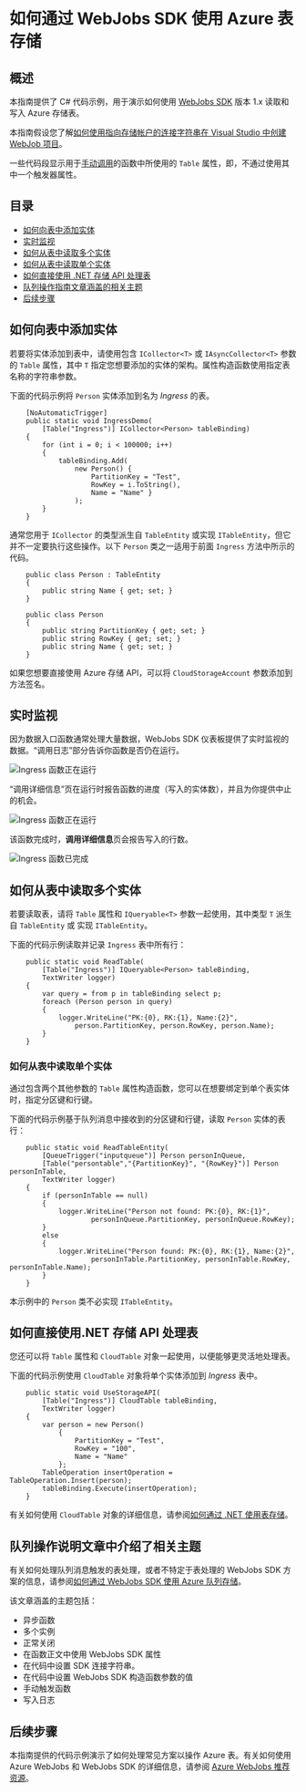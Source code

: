<properties 
	pageTitle="如何通过 WebJobs SDK 使用 Azure 表存储" 
	description="如何通过 WebJobs SDK 使用 Azure 表存储创建表，将实体添加到表，并读取现有表。" 
	services="app-service\web, storage" 
	documentationCenter=".net" 
	authors="tdykstra" 
	manager="wpickett" 
	editor="jimbe"/>

<tags
	ms.service="web-sites"
	ms.date="09/22/2015"
	wacn.date="12/17/2015"/>

# 如何通过 WebJobs SDK 使用 Azure 表存储

## 概述

本指南提供了 C# 代码示例，用于演示如何使用 [WebJobs SDK](/documentation/articles/websites-dotnet-webjobs-sdk) 版本 1.x 读取和写入 Azure 存储表。

本指南假设您了解[如何使用指向存储帐户的连接字符串在 Visual Studio 中创建 WebJob 项目](/documentation/articles/websites-dotnet-webjobs-sdk-get-started)。
		
一些代码段显示用于[手动调用](/documentation/articles/websites-dotnet-webjobs-sdk-storage-queues-how-to#manual)的函数中所使用的 `Table` 属性，即，不通过使用其中一个触发器属性。

## 目录

-   [如何向表中添加实体](#ingress)
-   [实时监视](#monitor)
-   [如何从表中读取多个实体](#multiple)
-   [如何从表中读取单个实体](#readone)
-   [如何直接使用 .NET 存储 API 处理表](#readone)
-   [队列操作指南文章涵盖的相关主题](#queues)
-   [后续步骤](#nextsteps)

## <a id="ingress"></a>如何向表中添加实体

若要将实体添加到表中，请使用包含 `ICollector<T>` 或 `IAsyncCollector<T>` 参数的 `Table` 属性，其中 `T` 指定您想要添加的实体的架构。属性构造函数使用指定表名称的字符串参数。

下面的代码示例将 `Person` 实体添加到名为 *Ingress* 的表。

		[NoAutomaticTrigger]
		public static void IngressDemo(
		    [Table("Ingress")] ICollector<Person> tableBinding)
		{
		    for (int i = 0; i < 100000; i++)
		    {
		        tableBinding.Add(
		            new Person() { 
		                PartitionKey = "Test", 
		                RowKey = i.ToString(), 
		                Name = "Name" }
		            );
		    }
		}

通常您用于 `ICollector` 的类型派生自 `TableEntity` 或实现 `ITableEntity`，但它并不一定要执行这些操作。以下 `Person` 类之一适用于前面 `Ingress` 方法中所示的代码。

		public class Person : TableEntity
		{
		    public string Name { get; set; }
		}

		public class Person
		{
		    public string PartitionKey { get; set; }
		    public string RowKey { get; set; }
		    public string Name { get; set; }
		}

如果您想要直接使用 Azure 存储 API，可以将 `CloudStorageAccount` 参数添加到方法签名。

## <a id="monitor"></a>实时监视

因为数据入口函数通常处理大量数据，WebJobs SDK 仪表板提供了实时监视的数据。“调用日志”部分告诉你函数是否仍在运行。

![Ingress 函数正在运行](./media/websites-dotnet-webjobs-sdk-storage-tables-how-to/ingressrunning.png)

“调用详细信息”页在运行时报告函数的进度（写入的实体数），并且为你提供中止的机会。

![Ingress 函数正在运行](./media/websites-dotnet-webjobs-sdk-storage-tables-how-to/ingressprogress.png)

该函数完成时，**调用详细信息**页会报告写入的行数。

![Ingress 函数已完成](./media/websites-dotnet-webjobs-sdk-storage-tables-how-to/ingresssuccess.png)

## <a id="multiple"></a>如何从表中读取多个实体

若要读取表，请将 `Table` 属性和 `IQueryable<T>` 参数一起使用，其中类型 `T` 派生自 `TableEntity` 或 实现 `ITableEntity`。

下面的代码示例读取并记录 `Ingress` 表中所有行：
 
		public static void ReadTable(
		    [Table("Ingress")] IQueryable<Person> tableBinding,
		    TextWriter logger)
		{
		    var query = from p in tableBinding select p;
		    foreach (Person person in query)
		    {
		        logger.WriteLine("PK:{0}, RK:{1}, Name:{2}", 
		            person.PartitionKey, person.RowKey, person.Name);
		    }
		}

### <a id="readone"></a>如何从表中读取单个实体

通过包含两个其他参数的 `Table` 属性构造函数，您可以在想要绑定到单个表实体时，指定分区键和行键。

下面的代码示例基于队列消息中接收到的分区键和行键，读取 `Person` 实体的表行：

		public static void ReadTableEntity(
		    [QueueTrigger("inputqueue")] Person personInQueue,
		    [Table("persontable","{PartitionKey}", "{RowKey}")] Person personInTable,
		    TextWriter logger)
		{
		    if (personInTable == null)
		    {
		        logger.WriteLine("Person not found: PK:{0}, RK:{1}",
		                personInQueue.PartitionKey, personInQueue.RowKey);
		    }
		    else
		    {
		        logger.WriteLine("Person found: PK:{0}, RK:{1}, Name:{2}",
		                personInTable.PartitionKey, personInTable.RowKey, personInTable.Name);
		    }
		}


本示例中的 `Person` 类不必实现 `ITableEntity`。

## <a id="storageapi"></a>如何直接使用.NET 存储 API 处理表

您还可以将 `Table` 属性和 `CloudTable` 对象一起使用，以便能够更灵活地处理表。

下面的代码示例使用 `CloudTable` 对象将单个实体添加到 *Ingress* 表中。
 
		public static void UseStorageAPI(
		    [Table("Ingress")] CloudTable tableBinding,
		    TextWriter logger)
		{
		    var person = new Person()
		        {
		            PartitionKey = "Test",
		            RowKey = "100",
		            Name = "Name"
		        };
		    TableOperation insertOperation = TableOperation.Insert(person);
		    tableBinding.Execute(insertOperation);
		}

有关如何使用 `CloudTable` 对象的详细信息，请参阅[如何通过 .NET 使用表存储](/documentation/articles/storage-dotnet-how-to-use-tables)。

## <a id="queues"></a>队列操作说明文章中介绍了相关主题

有关如何处理队列消息触发的表处理，或者不特定于表处理的 WebJobs SDK 方案的信息，请参阅[如何通过 WebJobs SDK 使用 Azure 队列存储](/documentation/articles/websites-dotnet-webjobs-sdk-storage-queues-how-to)。

该文章涵盖的主题包括：

* 异步函数
* 多个实例
* 正常关闭
* 在函数正文中使用 WebJobs SDK 属性
* 在代码中设置 SDK 连接字符串。
* 在代码中设置 WebJobs SDK 构造函数参数的值
* 手动触发函数
* 写入日志

## <a id="nextsteps"></a>后续步骤

本指南提供的代码示例演示了如何处理常见方案以操作 Azure 表。有关如何使用 Azure WebJobs 和 WebJobs SDK 的详细信息，请参阅 [Azure WebJobs 推荐资源](/documentation/articles/websites-webjobs-resources/)。
 

<!---HONumber=82-->